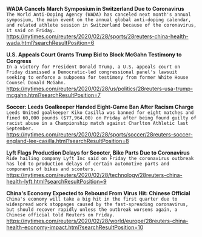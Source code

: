**WADA Cancels March Symposium in Switzerland Due to Coronavirus**\
`The World Anti-Doping Agency (WADA) has canceled next month's annual symposium, the main event on the annual global anti-doping calendar, and related athlete session in Switzerland because of the coronavirus, it said on Friday.`\
https://nytimes.com/reuters/2020/02/28/sports/28reuters-china-health-wada.html?searchResultPosition=6

**U.S. Appeals Court Grants Trump Bid to Block McGahn Testimony to Congress**\
`In a victory for President Donald Trump, a U.S. appeals court on Friday dismissed a Democratic-led congressional panel's lawsuit seeking to enforce a subpoena for testimony from former White House Counsel Donald McGahn.`\
https://nytimes.com/reuters/2020/02/28/us/politics/28reuters-usa-trump-mcgahn.html?searchResultPosition=7

**Soccer: Leeds Goalkeeper Handed Eight-Game Ban After Racism Charge**\
`Leeds United goalkeeper Kiko Casilla was banned for eight matches and fined 60,000 pounds ($77,964.00) on Friday after being found guilty of racist abuse in a Championship match against Charlton Athletic last September.`\
https://nytimes.com/reuters/2020/02/28/sports/soccer/28reuters-soccer-england-lee-casilla.html?searchResultPosition=8

**Lyft Flags Production Delays for Scooter, Bike Parts Due to Coronavirus**\
`Ride hailing company Lyft Inc said on Friday the coronavirus outbreak has led to production delays of certain automotive parts and components of bikes and scooters.`\
https://nytimes.com/reuters/2020/02/28/technology/28reuters-china-health-lyft.html?searchResultPosition=9

**China's Economy Expected to Rebound From Virus Hit: Chinese Official**\
`China's economy will take a big hit in the first quarter due to widespread work stoppages caused by the fast-spreading coronavirus, but should recover rapidly unless the outbreak worsens again, a Chinese official told Reuters on Friday.`\
https://nytimes.com/reuters/2020/02/28/world/europe/28reuters-china-health-economy-impact.html?searchResultPosition=10

